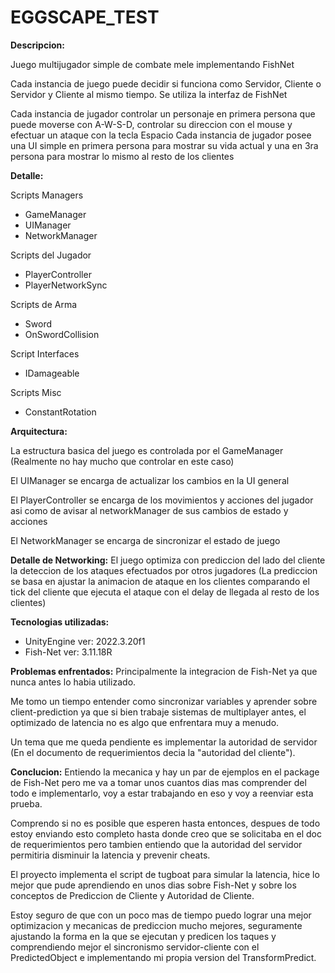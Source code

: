 # EGGSCAPE_TEST

**Descripcion:**

Juego multijugador simple de combate mele implementando FishNet

Cada instancia de juego puede decidir si funciona como Servidor, Cliente o Servidor y Cliente al mismo tiempo. 
Se utiliza la interfaz de FishNet

Cada instancia de jugador controlar un personaje en primera persona que puede moverse con A-W-S-D, controlar su direccion con el mouse y efectuar un ataque con la tecla Espacio
Cada instancia de jugador posee una UI simple en primera persona para mostrar su vida actual y una en 3ra persona para mostrar lo mismo al resto de los clientes

**Detalle:**

Scripts Managers
 - GameManager
 - UIManager
 - NetworkManager

 Scripts del Jugador
 - PlayerController
 - PlayerNetworkSync

Scripts de Arma
- Sword
- OnSwordCollision

Script Interfaces
- IDamageable

 Scripts Misc
 - ConstantRotation

**Arquitectura:**

La estructura basica del juego es controlada por el GameManager
(Realmente no hay mucho que controlar en este caso)

El UIManager se encarga de actualizar los cambios en la UI general

El PlayerController se encarga de los movimientos y acciones del jugador asi como de avisar al networkManager de sus cambios de estado y acciones

El NetworkManager se encarga de sincronizar el estado de juego

**Detalle de Networking:**
El juego optimiza con prediccion del lado del cliente la deteccion de los ataques efectuados por otros jugadores (La prediccion se basa en ajustar la animacion de ataque en los clientes comparando el tick del cliente que ejecuta el ataque con el delay de llegada al resto de los clientes)

**Tecnologias utilizadas:**
- UnityEngine ver: 2022.3.20f1
- Fish-Net ver: 3.11.18R

**Problemas enfrentados:**
Principalmente la integracion de Fish-Net ya que nunca antes lo habia utilizado.

Me tomo un tiempo entender como sincronizar variables y aprender sobre client-prediction ya que si bien trabaje sistemas de multiplayer antes, el optimizado de latencia no es algo que enfrentara muy a menudo.

Un tema que me queda pendiente es implementar la autoridad de servidor (En el documento de requerimientos decia la "autoridad del cliente").

**Conclucion:**
Entiendo la mecanica y hay un par de ejemplos en el package de Fish-Net pero me va a tomar unos cuantos dias mas comprender del todo e implementarlo, voy a estar trabajando en eso y voy a reenviar esta prueba.

Comprendo si no es posible que esperen hasta entonces, despues de todo estoy enviando esto completo hasta donde creo que se solicitaba en el doc de requerimientos pero tambien entiendo que la autoridad del servidor permitiria disminuir la latencia y prevenir cheats.

El proyecto implementa el script de tugboat para simular la latencia, hice lo mejor que pude aprendiendo en unos dias sobre Fish-Net y sobre los conceptos de Prediccion de Cliente y Autoridad de Cliente. 

Estoy seguro de que con un poco mas de tiempo puedo lograr una mejor optimizacion y mecanicas de prediccion mucho mejores, seguramente ajustando la forma en la que se ejecutan y predicen los taques y comprendiendo mejor el sincronismo servidor-cliente con el PredictedObject e implementando mi propia version del TransformPredict.